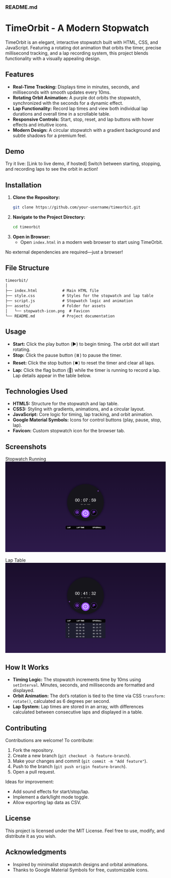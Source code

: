 ### README.md

# TimeOrbit - A Modern Stopwatch

TimeOrbit is an elegant, interactive stopwatch built with HTML, CSS, and JavaScript. Featuring a rotating dot animation that orbits the timer, precise millisecond tracking, and a lap recording system, this project blends functionality with a visually appealing design.

## Features

- **Real-Time Tracking:** Displays time in minutes, seconds, and milliseconds with smooth updates every 10ms.
- **Rotating Orbit Animation:** A purple dot orbits the stopwatch, synchronized with the seconds for a dynamic effect.
- **Lap Functionality:** Record lap times and view both individual lap durations and overall time in a scrollable table.
- **Responsive Controls:** Start, stop, reset, and lap buttons with hover effects and intuitive icons.
- **Modern Design:** A circular stopwatch with a gradient background and subtle shadows for a premium feel.

## Demo

Try it live: [Link to live demo, if hosted]
Switch between starting, stopping, and recording laps to see the orbit in action!

## Installation

1. **Clone the Repository:**
   ```bash
   git clone https://github.com/your-username/timeorbit.git
   ```
2. **Navigate to the Project Directory:**
   ```bash
   cd timeorbit
   ```
3. **Open in Browser:**
   - Open `index.html` in a modern web browser to start using TimeOrbit.

No external dependencies are required—just a browser!

## File Structure

```
timeorbit/
│
├── index.html           # Main HTML file
├── style.css            # Styles for the stopwatch and lap table
├── script.js            # Stopwatch logic and animation
├── assets/              # Folder for assets
│   └── stopwatch-icon.png  # Favicon
└── README.md            # Project documentation
```

## Usage

- **Start:** Click the play button (▶️) to begin timing. The orbit dot will start rotating.
- **Stop:** Click the pause button (⏸️) to pause the timer.
- **Reset:** Click the stop button (⏹️) to reset the timer and clear all laps.
- **Lap:** Click the flag button (🏁) while the timer is running to record a lap. Lap details appear in the table below.

## Technologies Used

- **HTML5:** Structure for the stopwatch and lap table.
- **CSS3:** Styling with gradients, animations, and a circular layout.
- **JavaScript:** Core logic for timing, lap tracking, and orbit animation.
- **Google Material Symbols:** Icons for control buttons (play, pause, stop, lap).
- **Favicon:** Custom stopwatch icon for the browser tab.

## Screenshots

Stopwatch Running
![Stopwatch Running](/screenshots/screenshot-running.png)  

Lap Table
![Lap Table](/screenshots/screenshot-laps.png)

## How It Works

- **Timing Logic:** The stopwatch increments time by 10ms using `setInterval`. Minutes, seconds, and milliseconds are formatted and displayed.
- **Orbit Animation:** The dot’s rotation is tied to the time via CSS `transform: rotate()`, calculated as 6 degrees per second.
- **Lap System:** Lap times are stored in an array, with differences calculated between consecutive laps and displayed in a table.

## Contributing

Contributions are welcome! To contribute:
1. Fork the repository.
2. Create a new branch (`git checkout -b feature-branch`).
3. Make your changes and commit (`git commit -m "Add feature"`).
4. Push to the branch (`git push origin feature-branch`).
5. Open a pull request.

Ideas for improvement:
- Add sound effects for start/stop/lap.
- Implement a dark/light mode toggle.
- Allow exporting lap data as CSV.

## License

This project is licensed under the MIT License. Feel free to use, modify, and distribute it as you wish.

## Acknowledgments

- Inspired by minimalist stopwatch designs and orbital animations.
- Thanks to Google Material Symbols for free, customizable icons.
